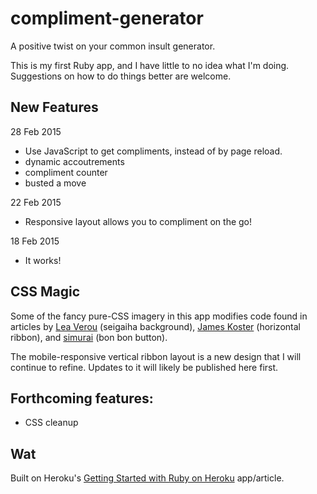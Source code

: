 # compliment-generator

A positive twist on your common insult generator.

This is my first Ruby app, and I have little to no idea what I'm doing. Suggestions on how to do things better are welcome.

## New Features

28 Feb 2015
* Use JavaScript to get compliments, instead of by page reload.
* dynamic accoutrements
* compliment counter
* busted a move

22 Feb 2015
* Responsive layout allows you to compliment on the go!

18 Feb 2015
* It works!


## CSS Magic

Some of the fancy pure-CSS imagery in this app modifies code found in articles by [Lea Verou](http://lea.verou.me/css3patterns/#seigaiha) (seigaiha background), [James Koster](http://jameskoster.co.uk/snippets/pure-css-3d-ribbon/) (horizontal ribbon), and [simurai](http://simurai.com/archive/buttons/) (bon bon button).

The mobile-responsive vertical ribbon layout is a new design that I will continue to refine. Updates to it will likely be published here first.

## Forthcoming features:

* CSS cleanup

## Wat

Built on Heroku's [Getting Started with Ruby on Heroku](https://devcenter.heroku.com/articles/getting-started-with-ruby) app/article.

